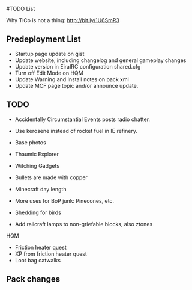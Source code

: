 ﻿#TODO List

Why TiCo is not a thing: http://bit.ly/1U6SmR3

## Predeployment List
- Startup page update on gist
- Update website, including changelog and general gameplay changes
- Update version in EiraIRC configuration shared.cfg
- Turn off Edit Mode on HQM
- Update Warning and Install notes on pack xml
- Update MCF page topic and/or announce update.

## TODO

- Accidentally Circumstantial Events posts radio chatter.
- Use kerosene instead of rocket fuel in IE refinery.
- Base photos

- Thaumic Explorer
- Witching Gadgets
- Bullets are made with copper
- Minecraft day length

- More uses for BoP junk: Pinecones, etc.
- Shedding for birds
- Add railcraft lamps to non-griefable blocks, also ztones

HQM
- Friction heater quest
- XP from friction heater quest
 - Loot bag catwalks
 
## Pack changes
